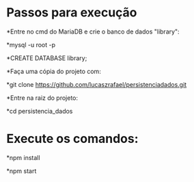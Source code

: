 # Passos para execução
*Entre no cmd do MariaDB e crie o banco de dados "library":

*mysql -u root -p

*CREATE DATABASE library;

*Faça uma cópia do projeto com:

*git clone https://github.com/lucaszrafael/persistenciadados.git

*Entre na raiz do projeto:

*cd persistencia_dados

# Execute os comandos:

*npm install

*npm start

